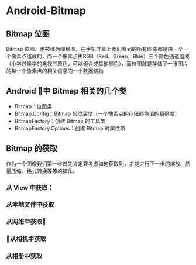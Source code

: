 # Android-Bitmap

## Bitmap 位图

Bitmap 位图、也被称为栅格图。在手机屏幕上我们看到的所有图像都是由一个一个像素点组成的，而一个像素点由RGB（Red，Green，Blue）三个颜色通道组成（小学时候学的电视三原色，可以组合成其他颜色），而位图就是存储了一张图片的每一个像素点的相关信息的一个数据结构

## Android 中 Bitmap 相关的几个类

* Bitmap：位图类
* Bitmap.Config：Bitmap 的位深度（一个像素点的存储颜色值的精确度）
* BitmapFactory：创建 Bitmap 的工具类
* BitmapFactory.Options：创建 Bitmap 时属性项

## Bitmap 的获取

作为一个图像我们第一步首先肯定要考虑如何获取到，才能进行下一步的缩放、质量压缩、格式转换等等的操作。

### 从 View 中获取：
### 从本地文件中获取
### 从网络中获取
### 从相机中获取
### 从相册中获取 